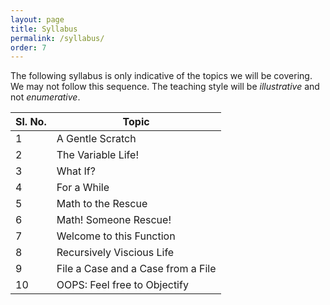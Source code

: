 ```yaml
---
layout: page
title: Syllabus
permalink: /syllabus/
order: 7
---
```

The following syllabus is only indicative of the topics we will be covering. We may not follow this sequence. The teaching style will be _illustrative_ and not _enumerative_. 

|Sl. No. | Topic |
|--------|-------|
|1 | A Gentle Scratch | 
|2 | The Variable Life!|
|3 | What If?|
|4 | For a While|
|5 | Math to the Rescue|
|6 | Math! Someone Rescue!|
|7 | Welcome to this Function|
|8 | Recursively Viscious Life|
|9 | File a Case and a Case from a File| 
|10| OOPS: Feel free to Objectify|










